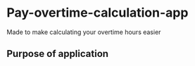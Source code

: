# Pay-overtime-calculation-app

Made to make calculating your overtime hours easier

<h2>Purpose of application</h2>
